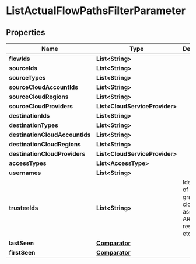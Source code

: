 

# ListActualFlowPathsFilterParameter


## Properties

| Name | Type | Description | Notes |
|------------ | ------------- | ------------- | -------------|
|**flowIds** | **List&lt;String&gt;** |  |  [optional] |
|**sourceIds** | **List&lt;String&gt;** |  |  [optional] |
|**sourceTypes** | **List&lt;String&gt;** |  |  [optional] |
|**sourceCloudAccountIds** | **List&lt;String&gt;** |  |  [optional] |
|**sourceCloudRegions** | **List&lt;String&gt;** |  |  [optional] |
|**sourceCloudProviders** | **List&lt;CloudServiceProvider&gt;** |  |  [optional] |
|**destinationIds** | **List&lt;String&gt;** |  |  [optional] |
|**destinationTypes** | **List&lt;String&gt;** |  |  [optional] |
|**destinationCloudAccountIds** | **List&lt;String&gt;** |  |  [optional] |
|**destinationCloudRegions** | **List&lt;String&gt;** |  |  [optional] |
|**destinationCloudProviders** | **List&lt;CloudServiceProvider&gt;** |  |  [optional] |
|**accessTypes** | **List&lt;AccessType&gt;** |  |  [optional] |
|**usernames** | **List&lt;String&gt;** |  |  [optional] |
|**trusteeIds** | **List&lt;String&gt;** | Identifiers of access granting cloud assets (aws ARN, Azure resource id, etc.) |  [optional] |
|**lastSeen** | [**Comparator**](Comparator.md) |  |  [optional] |
|**firstSeen** | [**Comparator**](Comparator.md) |  |  [optional] |



